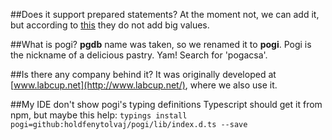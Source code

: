 ##Does it support prepared statements?
At the moment not, we can add it, but according to 
[this](https://github.com/brianc/node-postgres/wiki/Parameterized-queries-and-Prepared-Statements)
they do not add big values.

##What is pogi?
**pgdb** name was taken, so we renamed it to **pogi**. Pogi is the nickname of a delicious pastry. Yam!
Search for 'pogacsa'.

##Is there any company behind it?
It was originally developed at [www.labcup.net](http://www.labcup.net/), where we also use it. 

##My IDE don't show pogi's typing definitions
Typescript should get it from npm, but maybe this help:
`typings install pogi=github:holdfenytolvaj/pogi/lib/index.d.ts --save`
